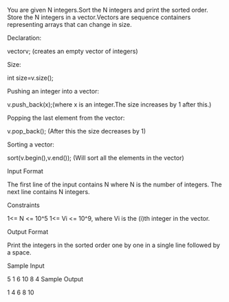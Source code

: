 You are given N integers.Sort the N integers and print the sorted order.
Store the N integers in a vector.Vectors are sequence containers representing arrays that can change in size.

Declaration:

vector<int>v; (creates an empty vector of integers)

Size:

int size=v.size();

Pushing an integer into a vector:

v.push_back(x);(where x is an integer.The size increases by 1 after this.)

Popping the last element from the vector:

v.pop_back(); (After this the size decreases by 1)

Sorting a vector:

sort(v.begin(),v.end()); (Will sort all the elements in the vector)

Input Format

The first line of the input contains N where N is the number of integers. The next line contains N integers.

Constraints

1<= N <= 10^5
1<= Vi <= 10^9, where Vi is the (i)th integer in the vector.

Output Format

Print the integers in the sorted order one by one in a single line followed by a space.

Sample Input

5
1 6 10 8 4
Sample Output

1 4 6 8 10
